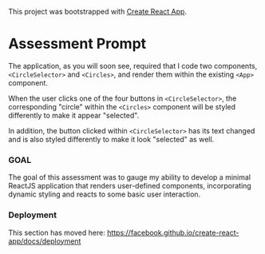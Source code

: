 This project was bootstrapped with [Create React App](https://github.com/facebook/create-react-app).
# Assessment Prompt

The application, as you will soon see, required that I code two components, `<CircleSelector>` and `<Circles>`, and render them within the existing `<App>` component.

When the user clicks one of the four buttons in `<CircleSelector>`, the corresponding "circle" within the `<Circles>` component will be styled differently to make it appear "selected".

In addition, the button clicked within `<CircleSelector>` has its text changed and is also styled differently to make it look "selected" as well.

### GOAL

The goal of this assessment was to gauge my ability to develop a minimal ReactJS application that renders user-defined components, incorporating dynamic styling and reacts to some basic user interaction.







### Deployment

This section has moved here: https://facebook.github.io/create-react-app/docs/deployment



